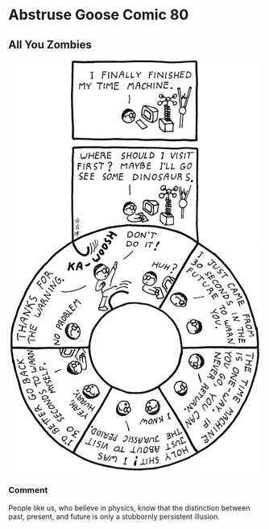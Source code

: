 # Abstruse Goose Comic 80
## All You Zombies

![image](comics/all_you_zombies.png)
### Comment
People like us, who believe in physics, know that the distinction between past, present, and future is only a stubbornly persistent illusion.
